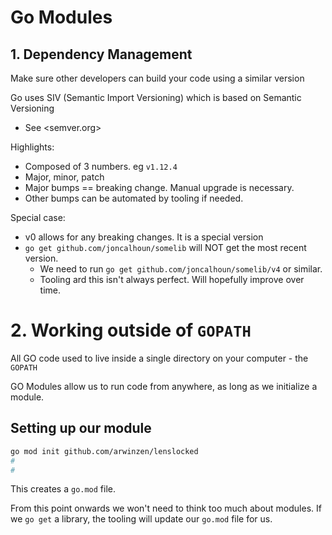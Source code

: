# Go Modules

## 1. Dependency Management

Make sure other developers can build your code using a similar version

Go uses SIV (Semantic Import Versioning) which is based on Semantic Versioning
- See <semver.org>

Highlights:
- Composed of 3 numbers. eg `v1.12.4`
- Major, minor, patch
- Major bumps == breaking change. Manual upgrade is necessary. 
- Other bumps can be automated by tooling if needed. 

Special case:
- v0 allows for any breaking changes. It is a special version
- `go get github.com/joncalhoun/somelib` will NOT get the most recent version. 
    - We need to run `go get github.com/joncalhoun/somelib/v4` or similar.
    - Tooling ard this isn't always perfect. Will hopefully improve over time. 

# 2. Working outside of `GOPATH`

All GO code used to live inside a single directory on your computer - the 
`GOPATH`

GO Modules allow us to run code from anywhere, as long as we initialize a module. 

## Setting up our module 

```bash
go mod init github.com/arwinzen/lenslocked
#
#
```

This creates a `go.mod` file.

From this point onwards we won't need to think too much about modules. If we `go get` a library, the tooling will update our `go.mod` file for us. 


